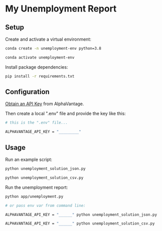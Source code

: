 # My Unemployment Report


## Setup


Create and activate a virtual environment:

```sh
conda create -n unemployment-env python=3.8

conda activate unemployment-env
```

Install package dependencies:

```sh
pip install -r requirements.txt
```

## Configuration


[Obtain an API Key](https://www.alphavantage.co/support/#api-key) from AlphaVantage.

Then create a local ".env" file and provide the key like this:

```sh
# this is the ".env" file...

ALPHAVANTAGE_API_KEY = "_________"
```


## Usage

Run an example script:

```sh
python unemployment_solution_json.py

python unemployment_solution_csv.py
```

Run the unemployment report:

```sh
python app/unemployment.py

# or pass env var from command line:

ALPHAVANTAGE_API_KEY = "______" python unemployment_solution_json.py

ALPHAVANTAGE_API_KEY = "______" python unemployment_solution_csv.py
```